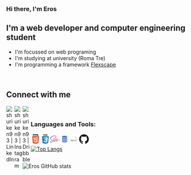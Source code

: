 ### Hi there, I'm Eros

## I'm a web developer and computer engineering student 
- I'm focussed on web programing
- I'm studying at university (Roma Tre)
- I'm programming a framework [Flexscape]

<br />

## Connect with me
[<img align="left" alt="shuriken93 | LinkedIn" width="22px" src="https://cdn.jsdelivr.net/npm/simple-icons@v3/icons/linkedin.svg" />][linkedin]
[<img align="left" alt="shuriken93 | Instagram" width="22px" src="https://cdn.jsdelivr.net/npm/simple-icons@v3/icons/instagram.svg" />][instagram]
[<img align="left" alt="shuriken93 | Dribbble" width="22px" src="https://cdn.jsdelivr.net/npm/simple-icons@v3/icons/dribbble.svg" />][dribbble]

<br />

### Languages and Tools:
<img align="left" alt="HTML5" width="26px" src="https://raw.githubusercontent.com/github/explore/80688e429a7d4ef2fca1e82350fe8e3517d3494d/topics/html/html.png" />

<img align="left" alt="CSS3" width="26px" src="https://raw.githubusercontent.com/github/explore/80688e429a7d4ef2fca1e82350fe8e3517d3494d/topics/css/css.png" />

<img align="left" alt="Sass" width="26px" src="https://raw.githubusercontent.com/github/explore/80688e429a7d4ef2fca1e82350fe8e3517d3494d/topics/sass/sass.png" />

<img align="left" alt="SQL" width="26px" src="https://raw.githubusercontent.com/github/explore/80688e429a7d4ef2fca1e82350fe8e3517d3494d/topics/sql/sql.png" />

<img align="left" alt="MySQL" width="26px" src="https://raw.githubusercontent.com/github/explore/80688e429a7d4ef2fca1e82350fe8e3517d3494d/topics/mysql/mysql.png" />

<img align="left" alt="GitHub" width="26px" src="https://raw.githubusercontent.com/github/explore/78df643247d429f6cc873026c0622819ad797942/topics/github/github.png" />

<br />

[![Top Langs](https://github-readme-stats.vercel.app/api/top-langs/?username=Shuriken933&layout=compact&theme=dark)](https://github.com/Shuriken933/github-readme-stats)


<!-- BLOG-POST-LIST:START -->
<!-- BLOG-POST-LIST:END -->

##
![Eros GitHub stats](https://github-readme-stats.vercel.app/api?username=Shuriken933&show_icons=true&theme=dark)

<!-- ### Latest Blog Posts -->
<!-- BLOG-POST-LIST:START -->
<!-- BLOG-POST-LIST:END -->



[Flexscape]: https://github.com/Shuriken933/flexscape
[instagram]: https://instagram.com/agonar_design/
[linkedin]: https://linkedin.com/in/eros-agostini-400542b5/
[dribbble]: https://dribbble.com/shuriken93